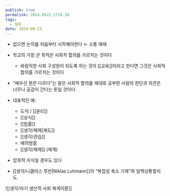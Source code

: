 ```yaml
---
publish: true
permalink: 2024.0922.1719.39
tags:
  - 설득
date: 2024-09-22
---
```

- 없으면 논의를 처음부터 시작해야한다 ← 소통 매체
- 학교의 가장 큰 목적은 사회적 합의를 가르치는 것이다
	- 바람직한 사회 구성원이 되도록 하는 것이 [[교육]]이라고 한다면 그것은 사회적 합의를 가르치는 것이다 
- "배우신 분은 다르다"는 말은 사회적 합의를 제대로 공부한 사람의 판단과 의견은 너무나 공감이 간다는 뜻일 것이다
- 대표적인 예: 
	- 도덕 / [[윤리]]
	- [[상식]]
	- [[법률]]
	- [[생각/체제|제도]]
	- [[생각/관습]]
	- 예의범절
	- [[생각/체제]] (체계)
- 암묵적 지식일 경우도 있다

- [[생각/니클라스 루만|Niklas Luhmann]]의 "복잡성 축소 기제"와 일맥상통할지도. 

![[생각/자기 생산적 사회 체계이론]]

